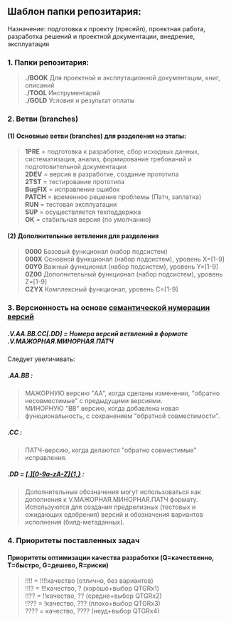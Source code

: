## Шаблон папки репозитария:  
Назначение: подготовка к проекту (пресейл), проектная работа, разработка решений и проектной документации, внедрение, эксплуатация
### 1. Папки репозитария:
>**./BOOK** Для проектной и эксплутационной документации, книг, описаний  
>**./TOOL** Инструментарий  
>**./GOLD** Условия и результат оплаты  

### 2. Ветви (branches)
#### (1) Основные ветви (branches) для разделения на этапы:
>**1PRE** = подготовка к разработке, сбор исходных данных, систематизация, анализ, формирование требований и подготовительной документации  
>**2DEV** = версия в разработке, создание прототипа  
>**2TST** = тестирование прототипа  
>**BugFIX** = исправление ошибок  
>**PATCH** = временное решение проблемы (Патч, заплатка)  
>**RUN** = тестовая эксплуатации  
>**SUP** = осуществляется техподдержка  
>**OK** = стабильная версия (по умолчанию)  

#### (2) Дополнительные ветвления для разделения
>**0000** Базовый функционал (набор подсистем)  
>**000X** Основной функционал (набор подсистем), уровень X=[1-9]  
>**00Y0** Важный функционал (набор подсистем), уровень Y=[1-9]  
>**0Z00** Дополнительный функционал (набор подсистем), уровень Z=[1-9]  
>**CZYX** Комплексный функционал, уровень C=[1-9]

### 3. Версионность на основе [семантической нумерации версий](https://semver.org/lang/ru/)
##### .V.AA.BB.CC[.DD] = Номера версий ветвлений в формате .V.МАЖОРНАЯ.МИНОРНАЯ.ПАТЧ
Cледует увеличивать:
##### .AA.BB :
>МАЖОРНУЮ версию "AA", когда сделаны изменения, "обратно несовместимые" с предыдущими версиями.  
>МИНОРНУЮ "BB" версию, когда добавлена новая функциональность, с сохранением "обратной совместимости".
##### .CC :
>ПАТЧ-версию, когда делаются "обратно совместимые" исправления.
##### .DD = [[.][0-9a-zA-Z]{1,}](https://regex101.com/r/F8dY80/3) :
>Дополнительные обозначения могут использоваться как дополнения к V.МАЖОРНАЯ.МИНОРНАЯ.ПАТЧ формату. Используются для создания предрелизных (тестовых и ожидающих одобрения) версий и обозначения  вариантов исполнения (билд-метаданных).  

### 4. Приоритеты поставленных задач
#### Приоритеты оптимизации качества разработки (Q=качественно, T=быстро, G=дешево, R=риски)
>!!!! = !!!!качество (отлично, без вариантов)  
>!!!? = !!!качество, ? (хорошо+выбор QTGRx1)  
>!!?? = !!качество, ?? (средне+выбор QTGRх2)  
>!??? = !качество, ??? (плохо+выбор QTGRх3)  
>???? = качество, ???? (неуд+выбор QTGRх4)  
